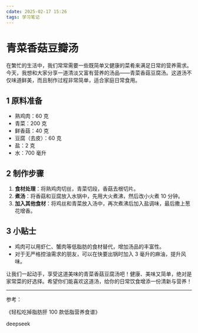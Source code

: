 ```yaml
---
cdate: 2025-02-17 15:26
tags: 学习笔记 
---
```


# 青菜香菇豆瓣汤

在繁忙的生活中，我们常常需要一些既简单又健康的菜肴来满足日常的营养需求。今天，我想和大家分享一道清淡又富有营养的汤品——青菜香菇豆腐汤。这道汤不仅味道鲜美，而且制作过程非常简单，适合家庭日常食用。

## 1 原料准备

- 熟鸡肉：60 克
- 青菜：200 克
- 鲜香菇：40 克
- 豆腐（去皮）：60 克
- 盐：2 克
- 水：700 毫升

## 2 制作步骤

1. **食材处理**：将熟鸡肉切丝，青菜切段，香菇去根切片。
2. **煮汤**：将香菇和豆腐放入水锅中，先用大火煮沸，然后改小火煮 10 分钟。
3. **加入其他食材**：将鸡丝和青菜放入汤中，再次煮沸后加入盐调味，最后撒上葱花增香。

## 3 小贴士

- 鸡肉可以用虾仁、蟹肉等低脂肪的食材替代，增加汤品的丰富性。
- 对于无严格控油需求的朋友，可以在快要出锅时加入 3 毫升的麻油，提升风味。

让我们一起动手，享受这道美味的青菜香菇豆腐汤吧！健康、美味又简单，绝对是家常菜的好选择。希望你们能喜欢这道汤，给你的日常饮食增添一份清新与营养！

---

参考：

《轻松吃掉脂肪肝 100 款低脂营养食谱》

deepseek